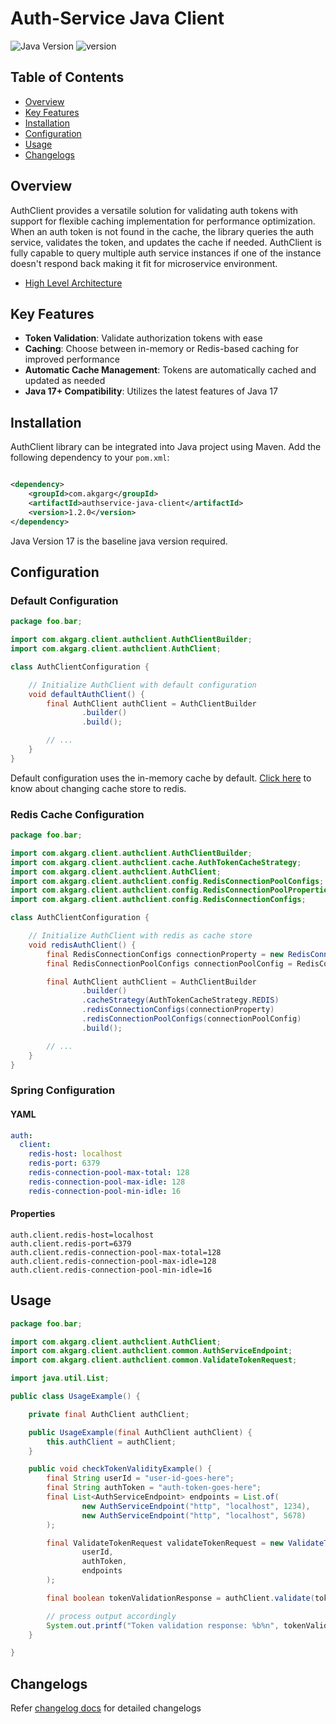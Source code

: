 # Auth-Service Java Client

![Java Version](https://img.shields.io/badge/Java-17-blue)
![version](https://img.shields.io/badge/version-1.2.1-blue)

## Table of Contents

- [Overview](#overview)
- [Key Features](#key-features)
- [Installation](#installation)
- [Configuration](#configuration)
- [Usage](#usage)
- [Changelogs](#changelogs)

## Overview

AuthClient provides a versatile solution for validating auth tokens with support for flexible caching implementation for
performance optimization.<br>
When an auth token is not found in the cache, the library queries the auth service, validates the token, and updates the
cache if needed. AuthClient is fully capable to query multiple auth service instances if one of the instance doesn't
respond back
making it fit for microservice environment.

* [High Level Architecture](docs/authclient_arch_overview.md)

## Key Features

- **Token Validation**: Validate authorization tokens with ease
- **Caching**: Choose between in-memory or Redis-based caching for improved performance
- **Automatic Cache Management**: Tokens are automatically cached and updated as needed
- **Java 17+ Compatibility**: Utilizes the latest features of Java 17

## Installation

AuthClient library can be integrated into Java project using Maven. Add the following dependency to your `pom.xml`:

```xml

<dependency>
    <groupId>com.akgarg</groupId>
    <artifactId>authservice-java-client</artifactId>
    <version>1.2.0</version>
</dependency>
```

Java Version 17 is the baseline java version required.

## Configuration

### Default Configuration

```java
package foo.bar;

import com.akgarg.client.authclient.AuthClientBuilder;
import com.akgarg.client.authclient.AuthClient;

class AuthClientConfiguration {

    // Initialize AuthClient with default configuration
    void defaultAuthClient() {
        final AuthClient authClient = AuthClientBuilder
                .builder()
                .build();

        // ...
    }
} 
```

Default configuration uses the in-memory cache by default. [Click here](#redis-cache-configuration) to know about
changing cache store to
redis.

### Redis Cache Configuration

```java
package foo.bar;

import com.akgarg.client.authclient.AuthClientBuilder;
import com.akgarg.client.authclient.cache.AuthTokenCacheStrategy;
import com.akgarg.client.authclient.AuthClient;
import com.akgarg.client.authclient.config.RedisConnectionPoolConfigs;
import com.akgarg.client.authclient.config.RedisConnectionPoolProperties;
import com.akgarg.client.authclient.config.RedisConnectionConfigs;

class AuthClientConfiguration {

    // Initialize AuthClient with redis as cache store
    void redisAuthClient() {
        final RedisConnectionConfigs connectionProperty = new RedisConnectionConfigs("localhost", 6379);
        final RedisConnectionPoolConfigs connectionPoolConfig = RedisConnectionPoolConfigs.withDefaults();

        final AuthClient authClient = AuthClientBuilder
                .builder()
                .cacheStrategy(AuthTokenCacheStrategy.REDIS)
                .redisConnectionConfigs(connectionProperty)
                .redisConnectionPoolConfigs(connectionPoolConfig)
                .build();

        // ...
    }
} 
```

### Spring Configuration

#### YAML

```yaml
auth:
  client:
    redis-host: localhost
    redis-port: 6379
    redis-connection-pool-max-total: 128
    redis-connection-pool-max-idle: 128
    redis-connection-pool-min-idle: 16
```

#### Properties

```properties
auth.client.redis-host=localhost
auth.client.redis-port=6379
auth.client.redis-connection-pool-max-total=128
auth.client.redis-connection-pool-max-idle=128
auth.client.redis-connection-pool-min-idle=16
```

## Usage

```java
package foo.bar;

import com.akgarg.client.authclient.AuthClient;
import com.akgarg.client.authclient.common.AuthServiceEndpoint;
import com.akgarg.client.authclient.common.ValidateTokenRequest;

import java.util.List;

public class UsageExample() {

    private final AuthClient authClient;

    public UsageExample(final AuthClient authClient) {
        this.authClient = authClient;
    }

    public void checkTokenValidityExample() {
        final String userId = "user-id-goes-here";
        final String authToken = "auth-token-goes-here";
        final List<AuthServiceEndpoint> endpoints = List.of(
                new AuthServiceEndpoint("http", "localhost", 1234),
                new AuthServiceEndpoint("http", "localhost", 5678)
        );

        final ValidateTokenRequest validateTokenRequest = new ValidateTokenRequest(
                userId,
                authToken,
                endpoints
        );

        final boolean tokenValidationResponse = authClient.validate(tokenValidationRequest);

        // process output accordingly
        System.out.printf("Token validation response: %b%n", tokenValidationResponse);
    }

}
```

## Changelogs

Refer [changelog docs](docs/changelogs.md) for detailed changelogs